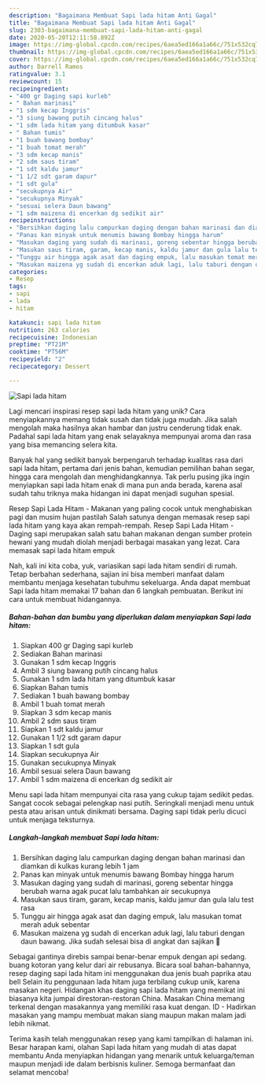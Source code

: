 ```yaml
---
description: "Bagaimana Membuat Sapi lada hitam Anti Gagal"
title: "Bagaimana Membuat Sapi lada hitam Anti Gagal"
slug: 2303-bagaimana-membuat-sapi-lada-hitam-anti-gagal
date: 2020-05-20T12:11:58.892Z
image: https://img-global.cpcdn.com/recipes/6aea5ed166a1a66c/751x532cq70/sapi-lada-hitam-foto-resep-utama.jpg
thumbnail: https://img-global.cpcdn.com/recipes/6aea5ed166a1a66c/751x532cq70/sapi-lada-hitam-foto-resep-utama.jpg
cover: https://img-global.cpcdn.com/recipes/6aea5ed166a1a66c/751x532cq70/sapi-lada-hitam-foto-resep-utama.jpg
author: Darrell Ramos
ratingvalue: 3.1
reviewcount: 15
recipeingredient:
- "400 gr Daging sapi kurleb"
- " Bahan marinasi"
- "1 sdm kecap Inggris"
- "3 siung bawang putih cincang halus"
- "1 sdm lada hitam yang ditumbuk kasar"
- " Bahan tumis"
- "1 buah bawang bombay"
- "1 buah tomat merah"
- "3 sdm kecap manis"
- "2 sdm saus tiram"
- "1 sdt kaldu jamur"
- "1 1/2 sdt garam dapur"
- "1 sdt gula"
- "secukupnya Air"
- "secukupnya Minyak"
- "sesuai selera Daun bawang"
- "1 sdm maizena di encerkan dg sedikit air"
recipeinstructions:
- "Bersihkan daging lalu campurkan daging dengan bahan marinasi dan diamkan di kulkas kurang lebih 1 jam"
- "Panas kan minyak untuk menumis bawang Bombay hingga harum"
- "Masukan daging yang sudah di marinasi, goreng sebentar hingga berubah warna agak pucat lalu tambahkan air secukupnya"
- "Masukan saus tiram, garam, kecap manis, kaldu jamur dan gula lalu test rasa"
- "Tunggu air hingga agak asat dan daging empuk, lalu masukan tomat merah aduk sebentar"
- "Masukan maizena yg sudah di encerkan aduk lagi, lalu taburi dengan daun bawang. Jika sudah selesai bisa di angkat dan sajikan 🥰"
categories:
- Resep
tags:
- sapi
- lada
- hitam

katakunci: sapi lada hitam 
nutrition: 263 calories
recipecuisine: Indonesian
preptime: "PT21M"
cooktime: "PT56M"
recipeyield: "2"
recipecategory: Dessert

---
```



![Sapi lada hitam](https://img-global.cpcdn.com/recipes/6aea5ed166a1a66c/751x532cq70/sapi-lada-hitam-foto-resep-utama.jpg)

Lagi mencari inspirasi resep sapi lada hitam yang unik? Cara menyiapkannya memang tidak susah dan tidak juga mudah. Jika salah mengolah maka hasilnya akan hambar dan justru cenderung tidak enak. Padahal sapi lada hitam yang enak selayaknya mempunyai aroma dan rasa yang bisa memancing selera kita.

Banyak hal yang sedikit banyak berpengaruh terhadap kualitas rasa dari sapi lada hitam, pertama dari jenis bahan, kemudian pemilihan bahan segar, hingga cara mengolah dan menghidangkannya. Tak perlu pusing jika ingin menyiapkan sapi lada hitam enak di mana pun anda berada, karena asal sudah tahu triknya maka hidangan ini dapat menjadi suguhan spesial.

Resep Sapi Lada Hitam - Makanan yang paling cocok untuk menghabiskan pagi dan musim hujan pastilah Salah satunya dengan memasak resep sapi lada hitam yang kaya akan rempah-rempah. Resep Sapi Lada Hitam - Daging sapi merupakan salah satu bahan makanan dengan sumber protein hewani yang mudah diolah menjadi berbagai masakan yang lezat. Cara memasak sapi lada hitam empuk


Nah, kali ini kita coba, yuk, variasikan sapi lada hitam sendiri di rumah. Tetap berbahan sederhana, sajian ini bisa memberi manfaat dalam membantu menjaga kesehatan tubuhmu sekeluarga. Anda dapat membuat Sapi lada hitam memakai 17 bahan dan 6 langkah pembuatan. Berikut ini cara untuk membuat hidangannya.

<!--inarticleads1-->

##### Bahan-bahan dan bumbu yang diperlukan dalam menyiapkan Sapi lada hitam:

1. Siapkan 400 gr Daging sapi kurleb
1. Sediakan  Bahan marinasi
1. Gunakan 1 sdm kecap Inggris
1. Ambil 3 siung bawang putih cincang halus
1. Gunakan 1 sdm lada hitam yang ditumbuk kasar
1. Siapkan  Bahan tumis
1. Sediakan 1 buah bawang bombay
1. Ambil 1 buah tomat merah
1. Siapkan 3 sdm kecap manis
1. Ambil 2 sdm saus tiram
1. Siapkan 1 sdt kaldu jamur
1. Gunakan 1 1/2 sdt garam dapur
1. Siapkan 1 sdt gula
1. Siapkan secukupnya Air
1. Gunakan secukupnya Minyak
1. Ambil sesuai selera Daun bawang
1. Ambil 1 sdm maizena di encerkan dg sedikit air


Menu sapi lada hitam mempunyai cita rasa yang cukup tajam sedikit pedas. Sangat cocok sebagai pelengkap nasi putih. Seringkali menjadi menu untuk pesta atau arisan untuk dinikmati bersama. Daging sapi tidak perlu dicuci untuk menjaga teksturnya. 

<!--inarticleads2-->

##### Langkah-langkah membuat Sapi lada hitam:

1. Bersihkan daging lalu campurkan daging dengan bahan marinasi dan diamkan di kulkas kurang lebih 1 jam
1. Panas kan minyak untuk menumis bawang Bombay hingga harum
1. Masukan daging yang sudah di marinasi, goreng sebentar hingga berubah warna agak pucat lalu tambahkan air secukupnya
1. Masukan saus tiram, garam, kecap manis, kaldu jamur dan gula lalu test rasa
1. Tunggu air hingga agak asat dan daging empuk, lalu masukan tomat merah aduk sebentar
1. Masukan maizena yg sudah di encerkan aduk lagi, lalu taburi dengan daun bawang. Jika sudah selesai bisa di angkat dan sajikan 🥰


Sebagai gantinya direbis sampai benar-benar empuk dengan api sedang. buang kotoran yang kelur dari air rebusanya. Bicara soal bahan-bahannya, resep daging sapi lada hitam ini menggunakan dua jenis buah paprika atau bell Selain itu penggunaan lada hitam juga terbilang cukup unik, karena masakan negeri. Hidangan khas daging sapi lada hitam yang memikat ini biasanya kita jumpai direstoran-restoran China. Masakan China memang terkenal dengan masakannya yang memiliki rasa kuat dengan. ID - Hadirkan masakan yang mampu membuat makan siang maupun makan malam jadi lebih nikmat. 

Terima kasih telah menggunakan resep yang kami tampilkan di halaman ini. Besar harapan kami, olahan Sapi lada hitam yang mudah di atas dapat membantu Anda menyiapkan hidangan yang menarik untuk keluarga/teman maupun menjadi ide dalam berbisnis kuliner. Semoga bermanfaat dan selamat mencoba!
